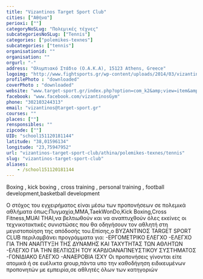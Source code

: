 ```yaml
---
title: "Vizantinos Target Sport Club"
cities: ["Αθήνα"]
perioxi: [""]
categoryNoSLug: "Πολεμικές τέχνες"
subcategoriesNoSLug: ["Tennis"]
categories: ["polemikes-texnes"]
subcategories: ["tennis"]
organisationid: ""
organisation: ""
orgurl: "-"
address: "Ολυμπιακό Στάδιο (Ο.Α.Κ.Α), 15123 Athens, Greece"
logoimg: "http://www.fightsports.gr/wp-content/uploads/2014/03/vizantinos.jpg"
profilePhoto : "downloaded"
coverPhoto : "downloaded"
website: "www.target-sport.gr/index.php?option=com_k2&amp;view=item&amp;id=3400:vyzantinos-target-sport-club&amp;Itemid=357&amp;lang=el"
facebook: "www.facebook.com/vizantinosGym"
phone: "302103244313"
email: "vizantinos@target-sport.gr"
courses: ""
places: [""]
rensponsibles: ""
zipcode: [""]
UID: "school151120181144"
latitude: "38,01596134"
longitude: "23,75947952"
url: "vizantinos-target-sport-club/athina/polemikes-texnes/tennis"
slug: "vizantinos-target-sport-club"
aliases:
    - /school151120181144
---
```



Boxing , kick boxing , cross training , personal training , football development,basketball development

Ο στόχος του εγχειρήματος είναι μέσω των προπονήσεων σε πολεμικά αθλήματα όπως:Πυγμαχία,ΜΜΑ,TaekWonDo,Kick Boxing,Cross Fitness,MUAI THAI,να βελτιωθούν και να αναπτυχθούν όλες εκείνες οι τεχνικοτακτικές συνιστώσες που θα οδηγήσουν τον αθλητή στη μεγιστοποίηση της απόδοσής του.Επίσης,ο ΒΥΖΑΝΤΙΝΟΣ TARGET SPORT CLUB περιλαμβάνει προγράμματα για: -ΕΡΓΟΜΕΤΡΙΚΟ ΕΛΕΓΧΟ -ΕΛΕΓΧΟ ΓΙΑ ΤΗΝ ΑΝΑΠΤΥΞΗ ΤΗΣ ΔΥΝΑΜΗΣ ΚΑΙ ΤΑΧΥΤΗΤΑΣ ΤΩΝ ΑΘΛΗΤΩΝ -ΕΛΕΓΧΟ ΓΙΑ ΤΗΝ ΒΕΛΤΙΩΣΗ ΤΟΥ ΚΑΡΔΙΟΑΝΑΠΝΕΥΣΤΙΚΟΥ ΣΥΣΤΗΜΑΤΟΣ -ΓΟΝΙΔΙΑΚΟ ΕΛΕΓΧΟ -ΑΝΑΕΡΟΒΙΑ ΙΣΧΥ Οι προπονήσεις γίνονται είτε ατομικά ή σε ευέλικτα group,πάντα υπο την καθοδήγηση ειδικευμένων προπονητών με εμπειρία,σε αθλητές όλων των κατηγοριών